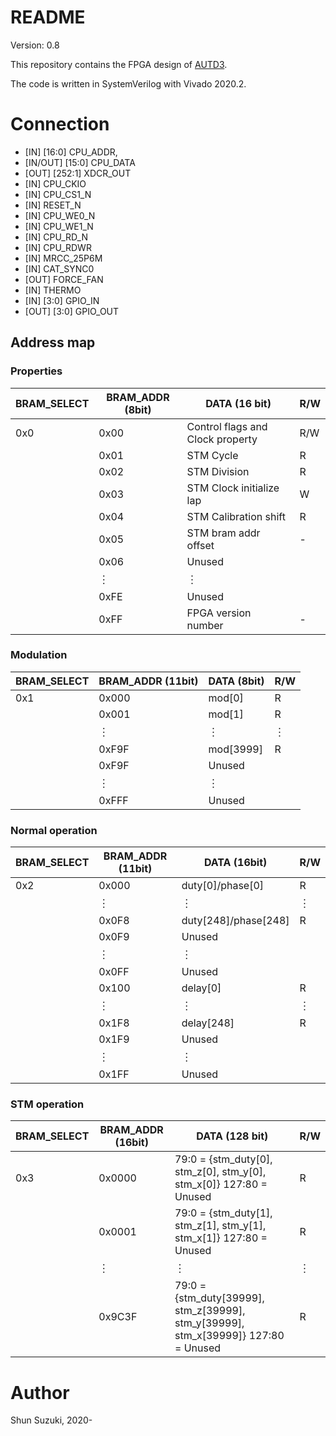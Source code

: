 # README

Version: 0.8

This repository contains the FPGA design of [AUTD3](https://hapislab.org/airborne-ultrasound-tactile-display?lang=en).

The code is written in SystemVerilog with Vivado 2020.2.

# Connection

* [IN] [16:0] CPU_ADDR,
* [IN/OUT] [15:0] CPU_DATA
* [OUT] [252:1] XDCR_OUT
* [IN] CPU_CKIO
* [IN] CPU_CS1_N
* [IN] RESET_N
* [IN] CPU_WE0_N
* [IN] CPU_WE1_N
* [IN] CPU_RD_N
* [IN] CPU_RDWR
* [IN] MRCC_25P6M
* [IN] CAT_SYNC0
* [OUT] FORCE_FAN
* [IN] THERMO
* [IN] [3:0] GPIO_IN
* [OUT] [3:0] GPIO_OUT

## Address map

### Properties

| BRAM_SELECT | BRAM_ADDR (8bit) | DATA (16 bit)                    | R/W |
|-------------|------------------|----------------------------------|-----|
| 0x0         | 0x00             | Control flags and Clock property | R/W |
| 　          | 0x01             | STM Cycle                         | R   |
| 　          | 0x02             | STM Division                      | R   |
| 　          | 0x03             | STM Clock initialize lap          | W   |
| 　          | 0x04             | STM Calibration shift             | R   |
| 　          | 0x05             | STM bram addr offset              | -   |
| 　          | 0x06             | Unused                           | 　  |
| 　          | ︙               | ︙                               | 　  |
| 　          | 0xFE             | Unused                           | 　  |
| 　          | 0xFF             | FPGA version number              | -   |

### Modulation

| BRAM_SELECT | BRAM_ADDR (11bit) | DATA (8bit) | R/W |
|-------------|-------------------|-------------|-----|
| 0x1         | 0x000             | mod[0]      | R   |
| 　          | 0x001             | mod[1]      | R   |
| 　          | ︙                | ︙          | ︙  |
| 　          | 0xF9F             | mod[3999]   | R   |
| 　          | 0xF9F             | Unused      | 　  |
| 　          | ︙                | ︙          | 　  |
| 　          | 0xFFF             | Unused      | 　  |

### Normal operation

| BRAM_SELECT | BRAM_ADDR (11bit) | DATA (16bit)        | R/W |
|-------------|-------------------|---------------------|-----|
| 0x2         | 0x000              | duty[0]/phase[0]     | R   |
| 　          | ︙                | ︙                  | ︙  |
| 　          | 0x0F8              | duty[248]/phase[248] | R   |
| 　          | 0x0F9              | Unused              | 　  |
| 　          | ︙                | ︙                  | 　  |
| 　          | 0x0FF              | Unused              | 　  |
|             | 0x100              | delay[0]            | R   |
| 　          | ︙                | ︙                  | ︙  |
| 　          | 0x1F8              | delay[248] | R   |
| 　          | 0x1F9              | Unused              | 　  |
| 　          | ︙                | ︙                  | 　  |
| 　          | 0x1FF              | Unused              | 　  |

### STM operation

| BRAM_SELECT | BRAM_ADDR (16bit) | DATA (128 bit)                                                                       | R/W |
|-------------|-------------------|--------------------------------------------------------------------------------------|-----|
| 0x3         | 0x0000            | 79:0 = {stm_duty[0], stm_z[0],   stm_y[0], stm_x[0]}      127:80 = Unused                 | R   |
| 　          | 0x0001            | 79:0 = {stm_duty[1], stm_z[1],   stm_y[1], stm_x[1]}      127:80 = Unused                 | R   |
| 　          | ︙                | ︙                                                                                   | ︙  |
| 　          | 0x9C3F            | 79:0 = {stm_duty[39999],   stm_z[39999], stm_y[39999], stm_x[39999]}      127:80 = Unused | R   |

# Author

Shun Suzuki, 2020-
